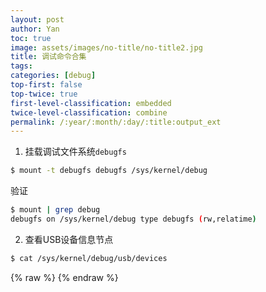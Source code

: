 ```yaml
---
layout: post
author: Yan 
toc: true
image: assets/images/no-title/no-title2.jpg
title: 调试命令合集
tags:
categories: [debug]
top-first: false
top-twice: true
first-level-classification: embedded
twice-level-classification: combine
permalink: /:year/:month/:day/:title:output_ext
---
```


1. 挂载调试文件系统`debugfs`

```sh
$ mount -t debugfs debugfs /sys/kernel/debug
```

验证

```sh
$ mount | grep debug
debugfs on /sys/kernel/debug type debugfs (rw,relatime)
```

2. 查看USB设备信息节点

```sh
$ cat /sys/kernel/debug/usb/devices
```

{% raw %}
{% endraw %}

